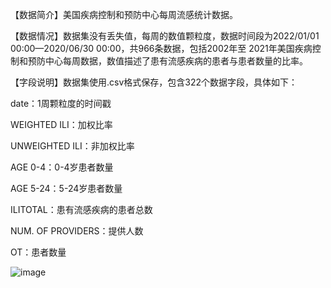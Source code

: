 【数据简介】美国疾病控制和预防中心每周流感统计数据。

【数据情况】数据集没有丢失值，每周的数值颗粒度，数据时间段为2022/01/01 00:00—2020/06/30 00:00，共966条数据，包括2002年至 2021年美国疾病控制和预防中心每周数据，数值描述了患有流感疾病的患者与患者数量的比率。

【字段说明】数据集使用.csv格式保存，包含322个数据字段，具体如下：

date：1周颗粒度的时间戳

WEIGHTED ILI：加权比率

UNWEIGHTED ILI：非加权比率

AGE 0-4：0-4岁患者数量

AGE 5-24：5-24岁患者数量

ILITOTAL：患有流感疾病的患者总数

NUM. OF PROVIDERS：提供人数

OT：患者数量

![image](https://github.com/user-attachments/assets/8e9ad45b-ba5c-4545-ab96-34139b0966f7)

